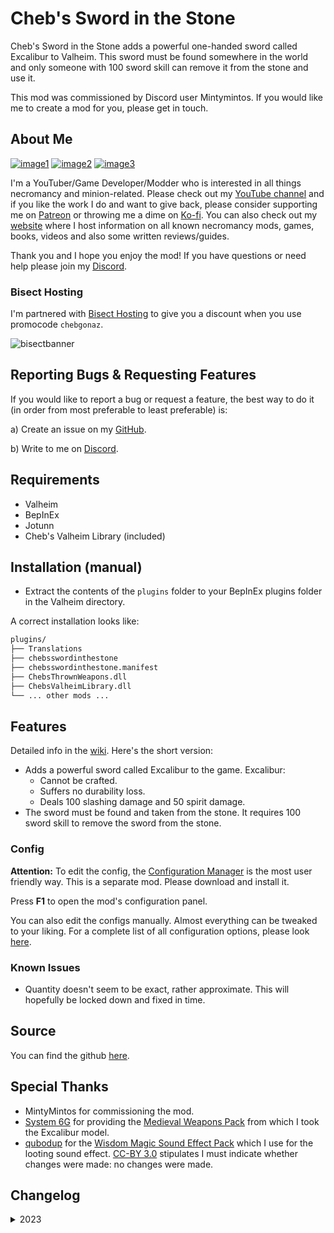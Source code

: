 # Cheb's Sword in the Stone

Cheb's Sword in the Stone adds a powerful one-handed sword called Excalibur to Valheim. This sword must be found somewhere in the world and only someone with 100 sword skill can remove it from the stone and use it.

This mod was commissioned by Discord user Mintymintos. If you would like me to create a mod for you, please get in touch.

## About Me

[![image1](https://imgur.com/Fahi6sP.png)](https://chebgonaz.pythonanywhere.com)
[![image2](https://imgur.com/X18OyQs.png)](https://ko-fi.com/chebgonaz)
[![image3](https://imgur.com/4e64jQ8.png)](https://www.patreon.com/chebgonaz?fan_landing=true)

I'm a YouTuber/Game Developer/Modder who is interested in all things necromancy and minion-related. Please check out my [YouTube channel](https://www.youtube.com/channel/UCPlZ1XnekiJxKymXbXyvkCg) and if you like the work I do and want to give back, please consider supporting me on [Patreon](https://www.patreon.com/chebgonaz?fan_landing=true) or throwing me a dime on [Ko-fi](https://ko-fi.com/chebgonaz). You can also check out my [website](https://chebgonaz.pythonanywhere.com) where I host information on all known necromancy mods, games, books, videos and also some written reviews/guides.

Thank you and I hope you enjoy the mod! If you have questions or need help please join my [Discord](https://discord.com/invite/EB96ASQ).

### Bisect Hosting

I'm partnered with [Bisect Hosting](https://bisecthosting.com/chebgonaz) to give you a discount when you use promocode `chebgonaz`.

![bisectbanner](https://www.bisecthosting.com/partners/custom-banners/b2629ae1-293a-4094-9d2d-002d14529a82.webp)

## Reporting Bugs & Requesting Features

If you would like to report a bug or request a feature, the best way to do it (in order from most preferable to least preferable) is:

a) Create an issue on my [GitHub](hhttps://github.com/jpw1991/chebs-sword-in-the-stone).

b) Write to me on [Discord](https://discord.com/invite/EB96ASQ).

## Requirements

- Valheim
- BepInEx
- Jotunn
- Cheb's Valheim Library (included)

## Installation (manual)

- Extract the contents of the `plugins` folder to your BepInEx plugins folder in the Valheim directory.

A correct installation looks like:

```sh
plugins/
├── Translations
├── chebsswordinthestone
├── chebsswordinthestone.manifest
├── ChebsThrownWeapons.dll
├── ChebsValheimLibrary.dll
└── ... other mods ...
```

## Features

Detailed info in the [wiki](https://github.com/jpw1991/chebs-sword-in-the-stone/wiki). Here's the short version:

- Adds a powerful sword called Excalibur to the game. Excalibur:
	- Cannot be crafted.
	- Suffers no durability loss.
	- Deals 100 slashing damage and 50 spirit damage.
- The sword must be found and taken from the stone. It requires 100 sword skill to remove the sword from the stone.

### Config

**Attention:** To edit the config, the [Configuration Manager](https://github.com/BepInEx/BepInEx.ConfigurationManager/releases) is the most user friendly way. This is a separate mod. Please download and install it.

Press **F1** to open the mod's configuration panel.

You can also edit the configs manually. Almost everything can be tweaked to your liking. For a complete list of all configuration options, please look [here](https://github.com/jpw1991/chebs-sword-in-the-stone/wiki/Configs).

### Known Issues

- Quantity doesn't seem to be exact, rather approximate. This will hopefully be locked down and fixed in time.

## Source

You can find the github [here](https://github.com/jpw1991/chebs-sword-in-the-stone).

## Special Thanks

- MintyMintos for commissioning the mod.
- [System 6G](https://opengameart.org/users/system-g6) for providing the [Medieval Weapons Pack](https://opengameart.org/content/medieval-weapon-pack) from which I took the Excalibur model.
- [qubodup](https://opengameart.org/users/qubodup) for the [Wisdom Magic Sound Effect Pack](https://opengameart.org/content/wisdom-magic) which I use for the looting sound effect. [CC-BY 3.0](https://creativecommons.org/licenses/by/3.0/) stipulates I must indicate whether changes were made: no changes were made.

## Changelog

<details>
<summary>2023</summary>

 Date | Version | Notes 
--- | --- | ---
25/06/2023 | 1.0.1 | Permit upgrading of Excalibur
24/06/2023 | 1.0.0 | Release
23/06/2023 | 0.0.1   | First alpha version

</details>


